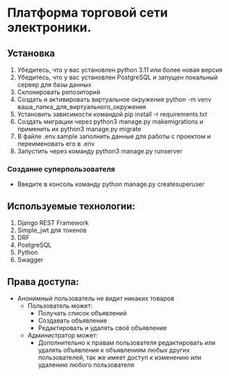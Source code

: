 # Платформа торговой сети электроники.

## Установка

1. Убедитесь, что у вас установлен python 3.11 или более новая версия
2. Убедитесь, что у вас установлен PostgreSQL и запущен локальный сервер для базы данных
3. Склонировать репозиторий
4. Создать и активировать виртуальное окружение python -m venv ваша_папка_для_виртуального_окружения
5. Установить зависимости командой pip install -r requirements.txt
6. Создать миграции через python3 manage.py makemigrations и применить их python3 manage.py migrate
7. В файле .env.sample заполнить данные для работы с проектом и переименовать его в .env
8. Запустить через команду python3 manage.py runserver


### Создание суперпользователя 

- Введите в консоль команду python manage.py createsuperuser

## Используемые технологии:

1. Django REST Framework
2. Simple_jwt для токенов
3. DRF 
4. PostgreSQL
5. Python 
6. Swagger

## Права доступа:

- Анонимный пользователь не видит никаких товаров
  - Пользователь может:
    - Получать список объявлений
    - Создавать объявление
    - Редактировать и удалять своё объявление
  - Администратор может:
    - Дополнительно к правам пользователя редактировать или удалять объявления к объявлениям любых других пользователей, так же имеет доступ к изменению или удалению любого пользователя
